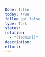 ```yaml
---
Done: false
today: true
follow up: false
type: Task
status:
relation:
  - "[[admin]]"
description:
effort:
---
```

